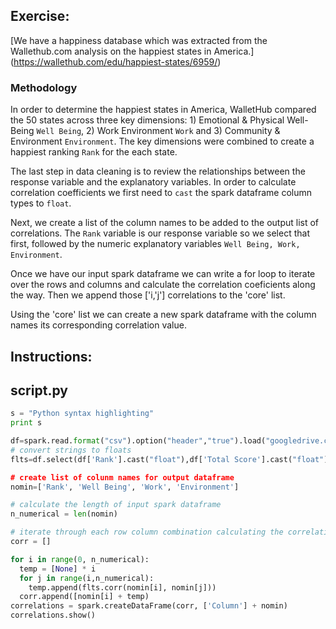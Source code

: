 ## Exercise:
[We have a happiness database which was extracted from the Wallethub.com analysis on the happiest states in America.] (https://wallethub.com/edu/happiest-states/6959/) 

### Methodology
In order to determine the happiest states in America, WalletHub compared the 50 states across three key dimensions: 1) Emotional & Physical Well-Being `Well Being`, 2) Work Environment `Work` and 3) Community & Environment `Environment`. The key dimensions were combined to create a happiest ranking `Rank` for the each state.

The last step in data cleaning is to review the relationships between the response variable and the explanatory variables. In order to calculate correlation coefficients we first need to `cast` the spark dataframe column types to `float`.  

Next, we create a list of the column names to be added to the output list of correlations. The `Rank` variable is our response variable so we select that first, followed by the numeric explanatory variables `Well Being, Work, Environment`.

Once we have our input spark dataframe we can write a for loop to iterate over the rows and columns and calculate the correlation coeficients along the way. Then we append those ['i,'j'] correlations to the 'core' list.

Using the 'core' list we can create a new spark dataframe with the column names its corresponding correlation value.


## Instructions:






## script.py
```python
s = "Python syntax highlighting"
print s
```
```python
df=spark.read.format("csv").option("header","true").load("googledrive.csv")
# convert strings to floats
flts=df.select(df['Rank'].cast("float"),df['Total Score'].cast("float"), df['Well Being'].cast("float),df['Work'].cast("float"),df.['Environment'].cast("float"))

# create list of colunm names for output dataframe
nomin=['Rank', 'Well Being', 'Work', 'Environment']

# calculate the length of input spark dataframe
n_numerical = len(nomin)

# iterate through each row column combination calculating the correlations
corr = []

for i in range(0, n_numerical):
  temp = [None] * i
  for j in range(i,n_numerical):
    temp.append(flts.corr(nomin[i], nomin[j]))
  corr.append([nomin[i] + temp)
correlations = spark.createDataFrame(corr, ['Column'] + nomin)
correlations.show()
```
